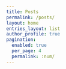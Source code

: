 ```yaml
---
title: Posts
permalink: /posts/
layout: home
entries_layout: list
author_profile: true
pagination:
  enabled: true
  per_page: 4
  permalink: :num/
---
```

